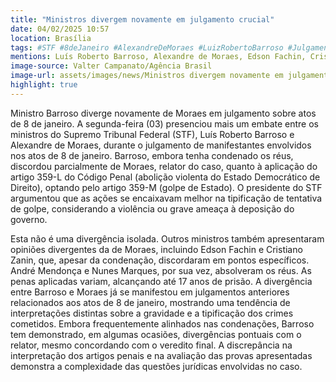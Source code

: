```yaml
---
title: "Ministros divergem novamente em julgamento crucial"
date: 04/02/2025 10:57
location: Brasília
tags: #STF #8deJaneiro #AlexandreDeMoraes #LuizRobertoBarroso #JulgamentoSTF #AtosGolpistas #GolpeDeEstado #DireitoPenal #SupremoTribunalFederal #PoderJudiciário #abc360noticias
mentions: Luís Roberto Barroso, Alexandre de Moraes, Edson Fachin, Cristiano Zanin, André Mendonça, Nunes Marques, artigo 359-L, artigo 359-M, Código Penal, Supremo Tribunal Federal (STF), 8 de janeiro, golpe de Estado, abolição violenta do Estado Democrático de Direito.
image-source: Valter Campanato/Agência Brasil
image-url: assets/images/news/Ministros divergem novamente em julgamento crucial.jpg
highlight: true
---
```


Ministro Barroso diverge novamente de Moraes em julgamento sobre atos de 8 de janeiro.  A segunda-feira (03) presenciou mais um embate entre os ministros do Supremo Tribunal Federal (STF), Luís Roberto Barroso e Alexandre de Moraes, durante o julgamento de manifestantes envolvidos nos atos de 8 de janeiro.  Barroso, embora tenha condenado os réus, discordou parcialmente de Moraes, relator do caso, quanto à aplicação do artigo 359-L do Código Penal (abolição violenta do Estado Democrático de Direito), optando pelo artigo 359-M (golpe de Estado).  O presidente do STF argumentou que as ações se encaixavam melhor na tipificação de tentativa de golpe,  considerando a violência ou grave ameaça à deposição do governo.

Esta não é uma divergência isolada.  Outros ministros também apresentaram opiniões divergentes da de Moraes,  incluindo Edson Fachin e Cristiano Zanin, que, apesar da condenação, discordaram em pontos específicos.  André Mendonça e Nunes Marques, por sua vez, absolveram os réus. As penas aplicadas variam, alcançando até 17 anos de prisão.  A divergência entre Barroso e Moraes já se manifestou em julgamentos anteriores relacionados aos atos de 8 de janeiro, mostrando uma tendência de interpretações distintas sobre a gravidade e a tipificação dos crimes cometidos.  Embora frequentemente alinhados nas condenações,  Barroso tem demonstrado, em algumas ocasiões, divergências pontuais com o relator, mesmo concordando com o veredito final. A discrepância na interpretação dos artigos penais e na avaliação das provas apresentadas demonstra a complexidade das questões jurídicas envolvidas no caso.
